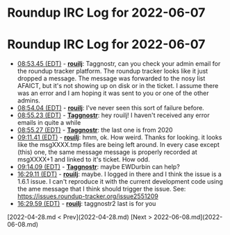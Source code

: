 # Roundup IRC Log for 2022-06-07 #
# Roundup IRC Log for 2022-06-07
* <a href="#08:53.45" id="08:53.45">08:53.45 (EDT)</a> - __[rouilj](https://github.com/rouilj)__: Taggnostr, can you check your admin email for the roundup tracker platform. The roundup tracker looks like it just dropped a message. The message was forwarded to the nosy list AFAICT, but it's not showing up on disk or in the ticket. I assume there was an error and I am hoping it was sent to you or one of the other admins.
* <a href="#08:54.04" id="08:54.04">08:54.04 (EDT)</a> - __[rouilj](https://github.com/rouilj)__: I've never seen this sort of failure before.
* <a href="#08:55.23" id="08:55.23">08:55.23 (EDT)</a> - __[Taggnostr](https://github.com/Taggnostr)__: hey rouilj!  I haven't received any error emails in quite a while
* <a href="#08:55.27" id="08:55.27">08:55.27 (EDT)</a> - __[Taggnostr](https://github.com/Taggnostr)__: the last one is from 2020
* <a href="#09:11.41" id="09:11.41">09:11.41 (EDT)</a> - __[rouilj](https://github.com/rouilj)__: hmm, ok. How weird. Thanks for looking. it looks like the msgXXXX.tmp files are being left around. In every case except (this) one, the same message message is properly recorded at msgXXXX+1 and linked to it's ticket. How odd.
* <a href="#09:14.09" id="09:14.09">09:14.09 (EDT)</a> - __[Taggnostr](https://github.com/Taggnostr)__: maybe EWDurbin can help?
* <a href="#16:29.11" id="16:29.11">16:29.11 (EDT)</a> - __[rouilj](https://github.com/rouilj)__: maybe. I logged in there and I think the issue is a 1.6.1 issue. I can't reproduce it with the current development code using the ame message that I think should trigger the issue. See: <https://issues.roundup-tracker.org/issue2551209>
* <a href="#16:29.59" id="16:29.59">16:29.59 (EDT)</a> - __[rouilj](https://github.com/rouilj)__: taggnostr2 last is for you

<div class="inpage-footer">
[2022-04-28.md < Prev](2022-04-28.md)
[Next > 2022-06-08.md](2022-06-08.md)
</div>
